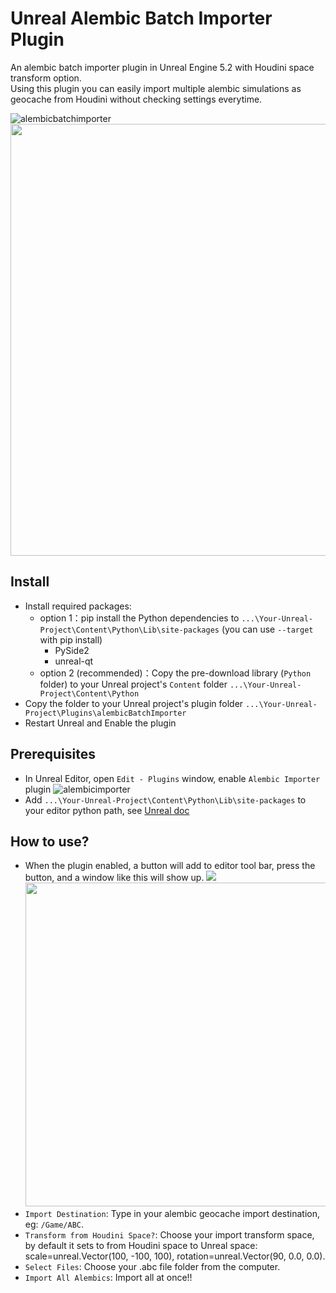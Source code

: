 # Unreal Alembic Batch Importer Plugin
An alembic batch importer plugin in Unreal Engine 5.2 with Houdini space transform option. <br>
Using this plugin you can easily import multiple alembic simulations as geocache from Houdini without checking settings everytime.


![alembicbatchimporter](https://github.com/wzhang1998/unreal-alembic-batch-importer/assets/67906283/ed2cc24b-eb44-4425-867d-593eb66870de)
<img src="https://github.com/wzhang1998/unreal-alembic-batch-importer/assets/67906283/a3a7487a-1bb5-4e9b-bdf9-11534ce89454" width='691'><br>

## Install 
- Install required packages:
    - option 1：pip install the Python dependencies to `...\Your-Unreal-Project\Content\Python\Lib\site-packages` (you can use `--target` with pip install)
        - PySide2
        - unreal-qt
    - option 2 (recommended)：Copy the pre-download library (`Python` folder) to your Unreal project's `Content` folder `...\Your-Unreal-Project\Content\Python`
- Copy the folder to your Unreal project's plugin folder `...\Your-Unreal-Project\Plugins\alembicBatchImporter`
- Restart Unreal and Enable the plugin

## Prerequisites
- In Unreal Editor, open `Edit - Plugins` window, enable `Alembic Importer` plugin
    ![alembicimporter](https://github.com/wzhang1998/unreal-alembic-batch-importer/assets/67906283/92a92d42-4cf5-4613-9838-74c263707d02)
- Add `...\Your-Unreal-Project\Content\Python\Lib\site-packages` to your editor python path, see [Unreal doc](https://docs.unrealengine.com/5.2/en-US/scripting-the-unreal-editor-using-python/#pythonpathsintheunrealeditor)

## How to use?
- When the plugin enabled, a button will add to editor tool bar, press the button, and a window like this will show up.
<img src="https://github.com/wzhang1998/unreal-alembic-batch-importer/assets/67906283/a7459d59-9773-4916-9141-62187a03cbf9" ><br>
<img src="https://github.com/wzhang1998/unreal-alembic-batch-importer/assets/67906283/2c73e61a-43e8-4aaa-af25-77b843a50969" width='518'><br>
- `Import Destination`: Type in your alembic geocache import destination, eg: `/Game/ABC`.
- `Transform from Houdini Space?`: Choose your import transform space, by default it sets to from Houdini space to Unreal space: scale=unreal.Vector(100, -100, 100), rotation=unreal.Vector(90, 0.0, 0.0).
- `Select Files`: Choose your .abc file folder from the computer.
- `Import All Alembics`: Import all at once!!



